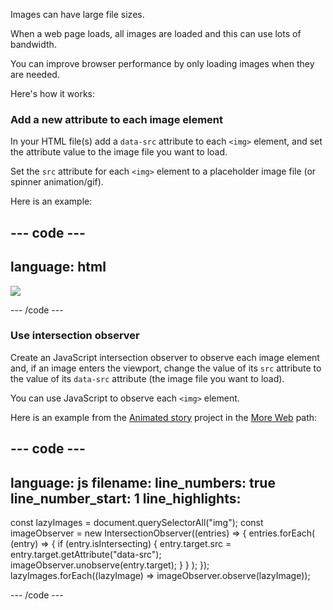 Images can have large file sizes. 

When a web page loads, all images are loaded and this can use lots of bandwidth.

You can improve browser performance by only loading images when they are needed.

Here's how it works:

### Add a new attribute to each image element

In your HTML file(s) add a `data-src` attribute to each `<img>` element, and set the attribute value to the image file you want to load.

Set the `src` attribute for each `<img>` element to a placeholder image file (or spinner animation/gif).

Here is an example:

--- code ---
---
language: html
---

<img src="spinner.gif" data-src="snail.svg" />

--- /code ---

### Use intersection observer

Create an JavaScript intersection observer to observe each image element and, if an image enters the viewport, change the value of its `src` attribute to the value of its `data-src` attribute (the image file you want to load). 

You can use JavaScript to observe each `<img>` element.

Here is an example from the [Animated story](https://projects.raspberrypi.org/en/projects/animated-story) project in the [More Web](https://projects.raspberrypi.org/en/raspberrypi/more-web) path:

--- code ---
---
language: js
filename: 
line_numbers: true
line_number_start: 1
line_highlights:
---

const lazyImages = document.querySelectorAll("img");
const imageObserver = new IntersectionObserver((entries) => {
  entries.forEach(
    (entry) => {
      if (entry.isIntersecting) {
        entry.target.src = entry.target.getAttribute("data-src");
        imageObserver.unobserve(entry.target);
      }
    }
  );
});
lazyImages.forEach((lazyImage) => imageObserver.observe(lazyImage));

--- /code ---